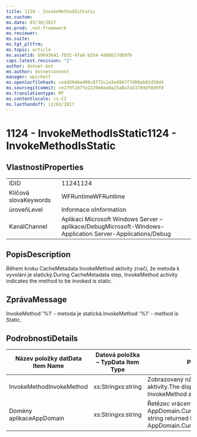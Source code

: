 ```yaml
---
title: 1124 - InvokeMethodIsStatic
ms.custom: 
ms.date: 03/30/2017
ms.prod: .net-framework
ms.reviewer: 
ms.suite: 
ms.tgt_pltfrm: 
ms.topic: article
ms.assetid: b9643641-fb52-4fa8-b354-4dd6617d68f6
caps.latest.revision: "2"
author: dotnet-bot
ms.author: dotnetcontent
manager: wpickett
ms.openlocfilehash: ce4d3948ed00c8f72c2a3e8967f7d88ab02d59d4
ms.sourcegitcommit: ce279f2d7fe2220e6ea0a25a8a7a5370ddf8d9f0
ms.translationtype: MT
ms.contentlocale: cs-CZ
ms.lasthandoff: 12/02/2017
---
```

# <a name="1124---invokemethodisstatic"></a><span data-ttu-id="1d91e-102">1124 - InvokeMethodIsStatic</span><span class="sxs-lookup"><span data-stu-id="1d91e-102">1124 - InvokeMethodIsStatic</span></span>
## <a name="properties"></a><span data-ttu-id="1d91e-103">Vlastnosti</span><span class="sxs-lookup"><span data-stu-id="1d91e-103">Properties</span></span>  
  
|||  
|-|-|  
|<span data-ttu-id="1d91e-104">ID</span><span class="sxs-lookup"><span data-stu-id="1d91e-104">ID</span></span>|<span data-ttu-id="1d91e-105">1124</span><span class="sxs-lookup"><span data-stu-id="1d91e-105">1124</span></span>|  
|<span data-ttu-id="1d91e-106">Klíčová slova</span><span class="sxs-lookup"><span data-stu-id="1d91e-106">Keywords</span></span>|<span data-ttu-id="1d91e-107">WFRuntime</span><span class="sxs-lookup"><span data-stu-id="1d91e-107">WFRuntime</span></span>|  
|<span data-ttu-id="1d91e-108">úroveň</span><span class="sxs-lookup"><span data-stu-id="1d91e-108">Level</span></span>|<span data-ttu-id="1d91e-109">Informace o</span><span class="sxs-lookup"><span data-stu-id="1d91e-109">Information</span></span>|  
|<span data-ttu-id="1d91e-110">Kanál</span><span class="sxs-lookup"><span data-stu-id="1d91e-110">Channel</span></span>|<span data-ttu-id="1d91e-111">Aplikaci Microsoft Windows Server – aplikace/Debug</span><span class="sxs-lookup"><span data-stu-id="1d91e-111">Microsoft-Windows-Application Server-Applications/Debug</span></span>|  
  
## <a name="description"></a><span data-ttu-id="1d91e-112">Popis</span><span class="sxs-lookup"><span data-stu-id="1d91e-112">Description</span></span>  
 <span data-ttu-id="1d91e-113">Během kroku CacheMetadata InvokeMethod aktivity značí, že metoda k vyvolání je statický.</span><span class="sxs-lookup"><span data-stu-id="1d91e-113">During CacheMetadata step, InvokeMethod activity indicates the method to be invoked is static.</span></span>  
  
## <a name="message"></a><span data-ttu-id="1d91e-114">Zpráva</span><span class="sxs-lookup"><span data-stu-id="1d91e-114">Message</span></span>  
 <span data-ttu-id="1d91e-115">InvokeMethod '%1' - metoda je statická.</span><span class="sxs-lookup"><span data-stu-id="1d91e-115">InvokeMethod '%1' - method is Static.</span></span>  
  
## <a name="details"></a><span data-ttu-id="1d91e-116">Podrobnosti</span><span class="sxs-lookup"><span data-stu-id="1d91e-116">Details</span></span>  
  
|<span data-ttu-id="1d91e-117">Název položky dat</span><span class="sxs-lookup"><span data-stu-id="1d91e-117">Data Item Name</span></span>|<span data-ttu-id="1d91e-118">Datová položka – Typ</span><span class="sxs-lookup"><span data-stu-id="1d91e-118">Data Item Type</span></span>|<span data-ttu-id="1d91e-119">Popis</span><span class="sxs-lookup"><span data-stu-id="1d91e-119">Description</span></span>|  
|--------------------|--------------------|-----------------|  
|<span data-ttu-id="1d91e-120">InvokeMethod</span><span class="sxs-lookup"><span data-stu-id="1d91e-120">InvokeMethod</span></span>|<span data-ttu-id="1d91e-121">xs:String</span><span class="sxs-lookup"><span data-stu-id="1d91e-121">xs:string</span></span>|<span data-ttu-id="1d91e-122">Zobrazovaný název InvokeMethod aktivity.</span><span class="sxs-lookup"><span data-stu-id="1d91e-122">The display name of the InvokeMethod activity.</span></span>|  
|<span data-ttu-id="1d91e-123">Domény aplikace</span><span class="sxs-lookup"><span data-stu-id="1d91e-123">AppDomain</span></span>|<span data-ttu-id="1d91e-124">xs:String</span><span class="sxs-lookup"><span data-stu-id="1d91e-124">xs:string</span></span>|<span data-ttu-id="1d91e-125">Řetězec vrácený AppDomain.CurrentDomain.FriendlyName.</span><span class="sxs-lookup"><span data-stu-id="1d91e-125">The string returned by AppDomain.CurrentDomain.FriendlyName.</span></span>|
